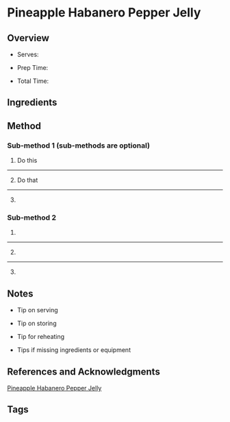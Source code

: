 # Pineapple Habanero Pepper Jelly

## Overview

- Serves:

- Prep Time:

- Total Time:

## Ingredients



## Method

### Sub-method 1 (sub-methods are optional)

1. Do this
---
2. Do that
---
3.

### Sub-method 2

1.
---
2.
---
3.

## Notes

- Tip on serving

- Tip on storing

- Tip for reheating

- Tips if missing ingredients or equipment

## References and Acknowledgments

[Pineapple Habanero Pepper Jelly](https://thecafesucrefarine.com/pineapple-habanero-pepper-jelly/)

## Tags


